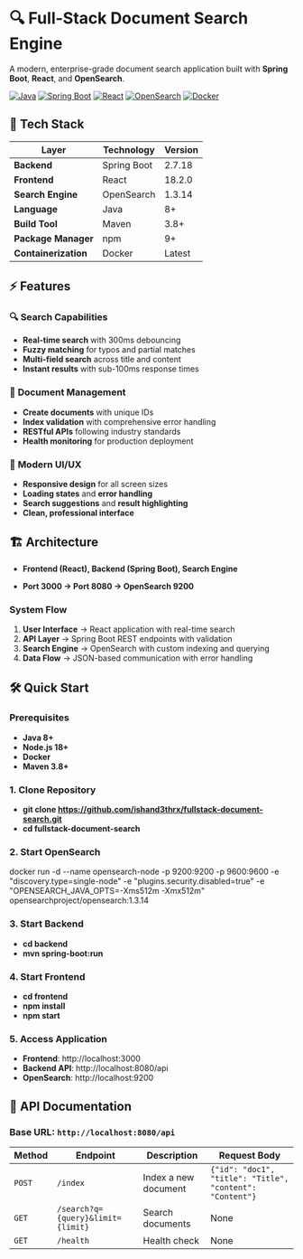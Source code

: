 # 🔍 Full-Stack Document Search Engine

A modern, enterprise-grade document search application built with **Spring Boot**, **React**, and **OpenSearch**.

[![Java](https://img.shields.io/badge/Java-8-orange.svg)](https://www.oracle.com/java/)
[![Spring Boot](https://img.shields.io/badge/Spring%20Boot-2.7.18-brightgreen.svg)](https://spring.io/projects/spring-boot)
[![React](https://img.shields.io/badge/React-18.2.0-blue.svg)](https://reactjs.org/)
[![OpenSearch](https://img.shields.io/badge/OpenSearch-1.3.14-yellow.svg)](https://opensearch.org/)
[![Docker](https://img.shields.io/badge/Docker-Ready-2496ED.svg)](https://www.docker.com/)

## 🚀 **Tech Stack**

| Layer | Technology | Version |
|-------|------------|---------|
| **Backend** | Spring Boot | 2.7.18 |
| **Frontend** | React | 18.2.0 |
| **Search Engine** | OpenSearch | 1.3.14 |
| **Language** | Java | 8+ |
| **Build Tool** | Maven | 3.8+ |
| **Package Manager** | npm | 9+ |
| **Containerization** | Docker | Latest |

## ⚡ **Features**

### 🔍 **Search Capabilities**
- **Real-time search** with 300ms debouncing
- **Fuzzy matching** for typos and partial matches
- **Multi-field search** across title and content
- **Instant results** with sub-100ms response times

### 📝 **Document Management**
- **Create documents** with unique IDs
- **Index validation** with comprehensive error handling
- **RESTful APIs** following industry standards
- **Health monitoring** for production deployment

### 🎨 **Modern UI/UX**
- **Responsive design** for all screen sizes
- **Loading states** and **error handling**
- **Search suggestions** and **result highlighting**
- **Clean, professional interface**

## 🏗️ **Architecture**

- **Frontend (React), Backend (Spring Boot), Search Engine**

- **Port 3000 → Port 8080 → OpenSearch 9200**


### **System Flow**
1. **User Interface** → React application with real-time search
2. **API Layer** → Spring Boot REST endpoints with validation
3. **Search Engine** → OpenSearch with custom indexing and querying
4. **Data Flow** → JSON-based communication with error handling

## 🛠️ **Quick Start**

### **Prerequisites**
- **Java 8+**
- **Node.js 18+**
- **Docker**
- **Maven 3.8+**

### **1. Clone Repository**
- **git clone https://github.com/ishand3thrx/fullstack-document-search.git**
- **cd fullstack-document-search**


### **2. Start OpenSearch**
docker run -d --name opensearch-node
-p 9200:9200 -p 9600:9600
-e "discovery.type=single-node"
-e "plugins.security.disabled=true"
-e "OPENSEARCH_JAVA_OPTS=-Xms512m -Xmx512m"
opensearchproject/opensearch:1.3.14



### **3. Start Backend**
- **cd backend**
- **mvn spring-boot:run**



### **4. Start Frontend**
- **cd frontend**
- **npm install**
- **npm start**



### **5. Access Application**
- **Frontend**: http://localhost:3000
- **Backend API**: http://localhost:8080/api
- **OpenSearch**: http://localhost:9200

## 📡 **API Documentation**

### **Base URL**: `http://localhost:8080/api`

| Method | Endpoint | Description | Request Body |
|--------|----------|-------------|--------------|
| `POST` | `/index` | Index a new document | `{"id": "doc1", "title": "Title", "content": "Content"}` |
| `GET` | `/search?q={query}&limit={limit}` | Search documents | None |
| `GET` | `/health` | Health check | None |

